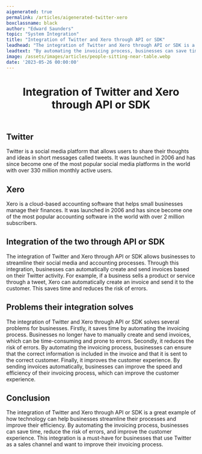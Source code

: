 ```yaml
---
aigenerated: true
permalink: /articles/aigenerated-twitter-xero
boxclassname: black
author: "Edward Saunders"
topic: "System Integration"
title: "Integration of Twitter and Xero through API or SDK"
leadhead: "The integration of Twitter and Xero through API or SDK is a great example of how technology can help businesses streamline their processes and improve their efficiency"
leadtext: "By automating the invoicing process, businesses can save time, reduce the risk of errors, and improve the customer experience. This integration is a must-have for businesses that use Twitter as a sales channel and want to improve their invoicing process."
image: /assets/images/articles/people-sitting-near-table.webp
date: '2023-05-26 00:00:00'
---
```

<div class="arttext">	<header>
		<h1>Integration of Twitter and Xero through API or SDK</h1>
	</header>
	<main>
		<section>
			<h2>Twitter</h2>
			<p>Twitter is a social media platform that allows users to share their thoughts and ideas in short messages called tweets. It was launched in 2006 and has since become one of the most popular social media platforms in the world with over 330 million monthly active users.</p>
		</section>
		<section>
			<h2>Xero</h2>
			<p>Xero is a cloud-based accounting software that helps small businesses manage their finances. It was launched in 2006 and has since become one of the most popular accounting software in the world with over 2 million subscribers.</p>
		</section>
		<section>
			<h2>Integration of the two through API or SDK</h2>
			<p>The integration of Twitter and Xero through API or SDK allows businesses to streamline their social media and accounting processes. Through this integration, businesses can automatically create and send invoices based on their Twitter activity. For example, if a business sells a product or service through a tweet, Xero can automatically create an invoice and send it to the customer. This saves time and reduces the risk of errors.</p>
		</section>
		<section>
			<h2>Problems their integration solves</h2>
			<p>The integration of Twitter and Xero through API or SDK solves several problems for businesses. Firstly, it saves time by automating the invoicing process. Businesses no longer have to manually create and send invoices, which can be time-consuming and prone to errors. Secondly, it reduces the risk of errors. By automating the invoicing process, businesses can ensure that the correct information is included in the invoice and that it is sent to the correct customer. Finally, it improves the customer experience. By sending invoices automatically, businesses can improve the speed and efficiency of their invoicing process, which can improve the customer experience.</p>
		</section>
		<section>
			<h2>Conclusion</h2>
			<p>The integration of Twitter and Xero through API or SDK is a great example of how technology can help businesses streamline their processes and improve their efficiency. By automating the invoicing process, businesses can save time, reduce the risk of errors, and improve the customer experience. This integration is a must-have for businesses that use Twitter as a sales channel and want to improve their invoicing process.</p>
		</section>
	</main>
</div>
